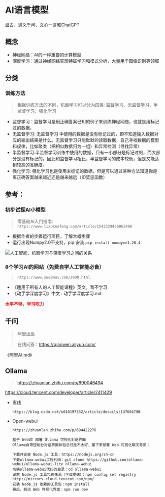 # AI语言模型

盘古、通义千问、文心一言和ChatGPT

## 概念

* 神经网络：AI的一种重要的计算模型
* 深度学习：通过神经网络实现特征学习和模式分析，大量用于图像识别等领域

## 分类

### 训练方法

>  根据训练方法的不同，机器学习可以分为四类: 监督学习、无监督学习、半监督学习、强化学习

* 监督学习：监督学习是用正确答案已知的例子来训练神经网络，也就是用标记过的数据。
* 无监督学习: 无监督学习 中使用的数据是没有标记过的，即不知道输入数据对应的输出结果是什么。无监督学习只能默默的读取数据，自己寻找数据的模型和规律，比如聚类（把相似数据归为一组）和异常检测（寻找异常）
* 半监督学习:半监督学习训练中使用的数据，只有一小部分是标记过的，而大部分是没有标记的。因此和监督学习相比，半监督学习的成本较低，但是又能达到较高的准确度。
* 强化学习: 强化学习也是使用未标记的数据，但是可以通过某种方法知道你是离正确答案越来越近还是越来越远（即奖惩函数）

## 参考：



### 初步试探AI小模型

> 零基础AI入门指南: `https://www.liaoxuefeng.com/article/1543329456062498`

* 根据作者的步骤运行项目，了解大概步骤
* 运行出现Numpy2.0不支持，pip 安装 `pip install numpy==1.26.4`

![人工智能、机器学习与深度学习之间的关系](https://segmentfault.com/img/remote/1460000043004537)



### 8个学习AI的网站（免费自学人工智能必备）

> `https://www.xue8nav.com/2090.html`

* 《适用于所有人的人工智能课程》英文，暂不学习
* 《动手学深度学习》中文 : 动手学深度学习.md

<font color=red>**水平不够，学习吃力**</font>



## 千问

> 阿里出品
>
> 在线问答：https://qianwen.aliyun.com/

《阿里AI.md》



## Ollama

> https://zhuanlan.zhihu.com/p/690046494

https://cloud.tencent.com/developer/article/2411429

* 离线

  ```
  https://blog.csdn.net/u010197332/article/details/137604798
  ```

* Open-webui

  ```
  https://zhuanlan.zhihu.com/p/694422278
  
  基于 WebUI 部署 Ollama 可视化对话界面
  Ollama自带控制台对话界面体验总归是不太好，接下来部署 Web 可视化聊天界面：
  
  下载并安装 Node.js 工具：https://nodejs.org/zh-cn
  下载ollama-webui工程代码：git clone https://github.com/ollama-webui/ollama-webui-lite ollama-webui
  切换ollama-webui代码的目录：cd ollama-webui
  设置 Node.js 工具包镜像源（下载提速）：npm config set registry http://mirrors.cloud.tencent.com/npm/
  安装 Node.js 依赖的工具包：npm install
  最后，启动 Web 可视化界面：npm run dev
  ```
  
  
